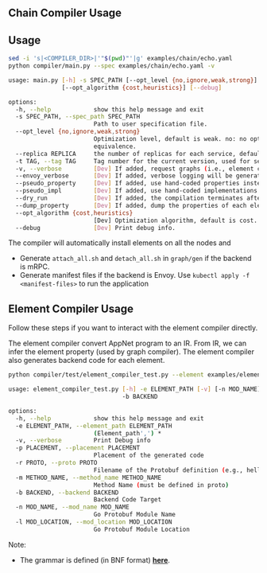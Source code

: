 ## Chain Compiler Usage

## Usage

```bash
sed -i 's|<COMPILER_DIR>|'"$(pwd)"'|g' examples/chain/echo.yaml
python compiler/main.py --spec examples/chain/echo.yaml -v 

usage: main.py [-h] -s SPEC_PATH [--opt_level {no,ignore,weak,strong}] [--replica REPLICA] [-t TAG] [-v] [--envoy_verbose] [--pseudo_property] [--pseudo_impl] [--dry_run] [--dump_property]
               [--opt_algorithm {cost,heuristics}] [--debug]

options:
  -h, --help            show this help message and exit
  -s SPEC_PATH, --spec_path SPEC_PATH
                        Path to user specification file.
  --opt_level {no,ignore,weak,strong}
                        Optimization level, default is weak. no: no optimization; ignore: aggresive, ignore equivalence requirements; weak: allow differences in drop rate, records, etc.; strong: strict
                        equivalence.
  --replica REPLICA     the number of replicas for each service, default is 1.
  -t TAG, --tag TAG     Tag number for the current version, used for seamless upgrades. Usually users do not need to manually configure this.
  -v, --verbose         [Dev] If added, request graphs (i.e., element chains) on each edge will be printed on the terminal.
  --envoy_verbose       [Dev] If added, verbose logging will be generated in envoy native filter.
  --pseudo_property     [Dev] If added, use hand-coded properties instead of auto-generated ones.
  --pseudo_impl         [Dev] If added, use hand-coded implementations instead of auto-generated ones.
  --dry_run             [Dev] If added, the compilation terminates after optimization (i.e., no backend scriptgen).
  --dump_property       [Dev] If added, dump the properties of each element in yaml format.
  --opt_algorithm {cost,heuristics}
                        [Dev] Optimization algorithm, default is cost. If heuristics is chosen, only intra-element optimizations (i.e., placement and processor changes) will be applied.
  --debug               [Dev] Print debug info.
```

The compiler will automatically install elements on all the nodes and
* Generate `attach_all.sh` and `detach_all.sh` in `graph/gen` if the backend is mRPC.
* Generate manifest files if the backend is Envoy. Use `kubectl apply -f <manifest-files>` to run the application


## Element Compiler Usage

Follow these steps if you want to interact with the element compiler directly.

The element compiler convert AppNet program to an IR. From IR, we can infer the element property (used by graph compiler). The element compiler also generates backend code for each element.

```bash
python compiler/test/element_compiler_test.py --element examples/elements/echo_elements/fault.appnet --backend sidecar_wasm --placement client --proto ping.proto --method_name PingEcho

usage: element_compiler_test.py [-h] -e ELEMENT_PATH [-v] [-n MOD_NAME] [-l MOD_LOCATION] -p PLACEMENT -r PROTO -m METHOD_NAME
                                -b BACKEND

options:
  -h, --help            show this help message and exit
  -e ELEMENT_PATH, --element_path ELEMENT_PATH
                        (Element_path',') *
  -v, --verbose         Print Debug info
  -p PLACEMENT, --placement PLACEMENT
                        Placement of the generated code
  -r PROTO, --proto PROTO
                        Filename of the Protobuf definition (e.g., hello.proto)
  -m METHOD_NAME, --method_name METHOD_NAME
                        Method Name (must be defined in proto)
  -b BACKEND, --backend BACKEND
                        Backend Code Target
  -n MOD_NAME, --mod_name MOD_NAME
                        Go Protobuf Module Name
  -l MOD_LOCATION, --mod_location MOD_LOCATION
                        Go Protobuf Module Location
```

Note:
- The grammar is defined (in BNF format) [**here**](./element/frontend/element.lark).
